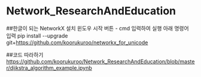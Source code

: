 # Network_ResearchAndEducation
##한글이 되는 NetworkX 설치
윈도우 시작 버튼 - cmd 입력하여 실행
아래 명령어 입력
pip install --upgrade git+https://github.com/koorukuroo/networkx_for_unicode

##코드 따라하기
https://github.com/koorukuroo/Network_ResearchAndEducation/blob/master/dijkstra_algorithm_example.ipynb
